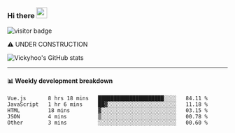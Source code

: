 ### Hi there <a href="https://www.gautamkrishnar.com/"><img src="https://media.giphy.com/media/hvRJCLFzcasrR4ia7z/giphy.gif" width="25px"></a>

![visitor badge](https://visitor-badge.glitch.me/badge?page_id=vickyhoo.vickyhoo&left_color=black&right_color=cornflowerblue)

⚠️ UNDER CONSTRUCTION

![Vickyhoo's GitHub stats](https://github-readme-stats.vercel.app/api?username=vickyhoo&theme=react&show_icons=true&count_private=true)

---

#### :bar_chart: Weekly development breakdown

<!--START_SECTION:waka-->
```text
Vue.js       8 hrs 18 mins   █████████████████████░░░░   84.11 % 
JavaScript   1 hr 6 mins     ██▓░░░░░░░░░░░░░░░░░░░░░░   11.18 % 
HTML         18 mins         ▓░░░░░░░░░░░░░░░░░░░░░░░░   03.15 % 
JSON         4 mins          ▒░░░░░░░░░░░░░░░░░░░░░░░░   00.78 % 
Other        3 mins          ░░░░░░░░░░░░░░░░░░░░░░░░░   00.60 % 
```
<!--END_SECTION:waka-->


<!--
**vickyhoo/vickyhoo** is a ✨ _special_ ✨ repository because its `README.md` (this file) appears on your GitHub profile.

Here are some ideas to get you started:

- 🔭 I’m currently working on ...
- 🌱 I’m currently learning ...
- 👯 I’m looking to collaborate on ...
- 🤔 I’m looking for help with ...
- 💬 Ask me about ...
- 📫 How to reach me: ...
- 😄 Pronouns: ...
- ⚡ Fun fact: ...
-->

